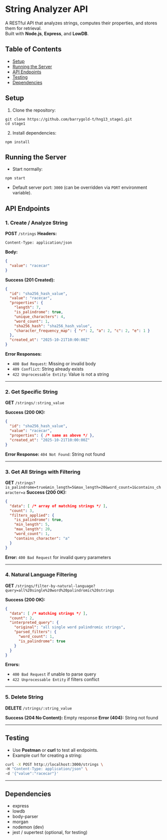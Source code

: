 # String Analyzer API
A RESTful API that analyzes strings, computes their properties, and stores them for retrieval.  
Built with **Node.js**, **Express**, and **LowDB**.

## Table of Contents
- [Setup](#setup)
- [Running the Server](#running-the-server)
- [API Endpoints](#api-endpoints)
- [Testing](#testing)
- [Dependencies](#dependencies)

## Setup
1. Clone the repository:
```
git clone https://github.com/barrygold-t/hng13_stage1.git
cd stage1
```
2. Install dependencies:
```
npm install
```

## Running the Server
* Start normally:
```
npm start
```
* Default server port: `3000` (can be overridden via `PORT` environment variable).

## API Endpoints

### 1. Create / Analyze String

**POST** `/strings`
**Headers:**
```
Content-Type: application/json
```

**Body:**
```json
{
  "value": "racecar"
}
```

**Success (201 Created):**
```json
{
  "id": "sha256_hash_value",
  "value": "racecar",
  "properties": {
    "length": 7,
    "is_palindrome": true,
    "unique_characters": 4,
    "word_count": 1,
    "sha256_hash": "sha256_hash_value",
    "character_frequency_map": { "r": 2, "a": 2, "c": 2, "e": 1 }
  },
  "created_at": "2025-10-21T10:00:00Z"
}
```

**Error Responses:**
* `400 Bad Request`: Missing or invalid body
* `409 Conflict`: String already exists
* `422 Unprocessable Entity`: Value is not a string

---

### 2. Get Specific String

**GET** `/strings/:string_value`

**Success (200 OK):**
```json
{
  "id": "sha256_hash_value",
  "value": "racecar",
  "properties": { /* same as above */ },
  "created_at": "2025-10-21T10:00:00Z"
}
```

**Error Response:**
`404 Not Found`: String not found

---

### 3. Get All Strings with Filtering
**GET** `/strings?is_palindrome=true&min_length=5&max_length=20&word_count=1&contains_character=a`
**Success (200 OK):**
```json
{
  "data": [ /* array of matching strings */ ],
  "count": 3,
  "filters_applied": {
    "is_palindrome": true,
    "min_length": 5,
    "max_length": 20,
    "word_count": 1,
    "contains_character": "a"
  }
}
```

**Error:** `400 Bad Request` for invalid query parameters

---

### 4. Natural Language Filtering

**GET** `/strings/filter-by-natural-language?query=all%20single%20word%20palindromic%20strings`

**Success (200 OK):**

```json
{
  "data": [ /* matching strings */ ],
  "count": 2,
  "interpreted_query": {
    "original": "all single word palindromic strings",
    "parsed_filters": {
      "word_count": 1,
      "is_palindrome": true
    }
  }
}
```

**Errors:**

* `400 Bad Request` if unable to parse query
* `422 Unprocessable Entity` if filters conflict

---

### 5. Delete String

**DELETE** `/strings/:string_value`

**Success (204 No Content):** Empty response
**Error (404):** String not found

---

## Testing

* Use **Postman** or **curl** to test all endpoints.
* Example curl for creating a string:

```bash
curl -X POST http://localhost:3000/strings \
-H "Content-Type: application/json" \
-d '{"value":"racecar"}'
```

---

## Dependencies

* express
* lowdb
* body-parser
* morgan
* nodemon (dev)
* jest / supertest (optional, for testing)